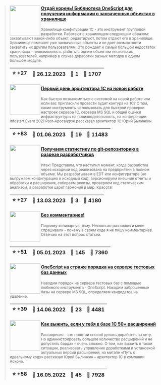 ﻿<div id="infostart_posts">


> <img src="https://infostart.ru/upload/iblock/b68/b68c7aee227ff146819fe3d51aaafc4f.png?b6a37b13-6c80-4c89-88c4-543779b49936" width="96" align="left"> 
> <h4 style="color: white;"><a href="https://infostart.ru/1c/articles/1879563/">Отдай корень! Библиотека OneScript для получения информации о захваченных объектах в хранилище</a></h4>
> <small>Хранилище конфигурации 1С - это инструмент групповой разработки. Работают с хранилищем следующим образом: захватывают какой-либо объект, редактируют, потом отдают его в хранилище. Хранилище помечает уже захваченные объекты и не дает возможности захватить их другим пользователям. Это рождает и самый большой недостаток хранилища - невозможность работы с одним объектом нескольких пользователей, например в случае доработки разных методов в одном большом модуле.</small>  
> <br clear="left">
>
> | :star: +27 |  :calendar: 26.12.2023 |  :speech_balloon: 1 |  :eyes: 1707 |
>  |-|-|-|-|  
> <img src="https://infostart.ru/upload/iblock/ae7/ae7cfed9f25da1e28207204dd72ba7cb.jpg?a9524db5-d30d-44eb-89d1-40c0f472c825" width="96" align="left"> 
> <h4 style="color: white;"><a href="https://infostart.ru/1c/articles/1873832/">Первый день архитектора 1С на новой работе</a></h4>
> <small>Как быстро познакомиться с системой на новой работе или если вас пригласили провести аудит контура на 1С? О том, какие инструменты использовать для быстрой проверки настроек сервера 1С, сервера MS SQL и общей оценки инфраструктуры на производительность, на конференции Infostart Event 2021 Post-Apocalypse рассказал архитектор 1С Юрий Былинкин.</small>  
> <br clear="left">
>
> | :star: +83 |  :calendar: 01.06.2023 |  :speech_balloon: 19 |  :eyes: 11483 |
>  |-|-|-|-|  
> <img src="https://infostart.ru/upload/iblock/e74/e74f5448aeaae005ebb3b127847d60c8.png?5ff21c50-86b0-4e86-9786-37fe916c87bd" width="96" align="left"> 
> <h4 style="color: white;"><a href="https://infostart.ru/1c/articles/1824479/">Получаем статистику по git-репозиторию в разрезе разработчиков</a></h4>
> <small>Итак! Представим, что наступил момент, когда разработка через исходный код реализована на предприятии в полном объеме. Мы разрабатываем в EDT или конфигураторе (но выгружаем конфигурацию в исходный код), версионируем внешние отчеты и обработки и расширения, собираем релизы, проверяем код статическим анализом, в разработке царит гармония и мир. Красота!</small>  
> <br clear="left">
>
> | :star: +27 |  :calendar: 13.03.2023 |  :speech_balloon: 3 |  :eyes: 4180 |
>  |-|-|-|-|  
> <img src="https://infostart.ru/upload/iblock/3bb/3bb1cf5d4d6c00bdc663e8e52cae6546.png?ef3df4ac-ac15-4637-80c0-01821ce9cf13" width="96" align="left"> 
> <h4 style="color: white;"><a href="https://infostart.ru/1c/articles/1738832/">Без комментариев!</a></h4>
> <small>Подниму холиварную тему. Несколько раз коллеги меня спрашивали - почему в своем коде я не пишу комментариев. Отвечаю на этот вопрос статьей.</small>  
> <br clear="left">
>
> | :star: +51 |  :calendar: 05.01.2023 |  :speech_balloon: 145 |  :eyes: 7360 |
>  |-|-|-|-|  
> <img src="https://infostart.ru/upload/iblock/20a/20aef518d5ac54d89b3b999c80308305.png?50855732-772b-4d19-a17f-d84707bfdfac" width="96" align="left"> 
> <h4 style="color: white;"><a href="https://infostart.ru/1c/articles/1659514/">OneScript на страже порядка на сервере тестовых баз данных</a></h4>
> <small>Наводим порядок на сервере тестовых баз с помощью любимого инструмента - OneScript. Находим заброшенные базы на сервере MS SQL, определяем кандидатов на удаление.</small>  
> <br clear="left">
>
> | :star: +39 |  :calendar: 14.06.2022 |  :speech_balloon: 23 |  :eyes: 4481 |
>  |-|-|-|-|  
> <img src="https://infostart.ru/upload/iblock/e14/e1450a46ada4396156f7926873b44636.jpg?cf1f49cb-3541-46a4-b4d9-ecf931968b0a" width="96" align="left"> 
> <h4 style="color: white;"><a href="https://infostart.ru/1c/articles/1659621/">Как выжить, если у тебя в базе 1С 50+ расширений</a></h4>
> <small>Расширения – это простой способ делать доработки на лету. Но администрировать большое количество расширений и не допустить бардак – очень сложно. О том, как выжить в такой ситуации, реализовать управление доработками и установкой актуальных версий расширений, на митапе «Путь к идеальному коду» рассказал Юрий Былинкин – архитектор 1С в компании Аскона.</small>  
> <br clear="left">
>
> | :star: +58 |  :calendar: 16.05.2022 |  :speech_balloon: 45 |  :eyes: 7928 |
>  |-|-|-|-|  
</div>
